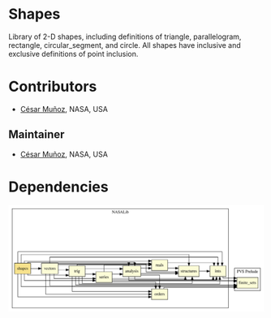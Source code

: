 # Shapes

Library of 2-D shapes, including definitions of triangle, parallelogram, rectangle, circular_segment, and circle. All shapes have inclusive and exclusive definitions of point inclusion. 


# Contributors
* [César Muñoz](http://shemesh.larc.nasa.gov/people/cam), NASA, USA

## Maintainer
* [César Muñoz](http://shemesh.larc.nasa.gov/people/cam), NASA, USA

# Dependencies
![dependency graph](./shapes.svg "Dependency Graph")